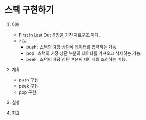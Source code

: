 # 스택 구현하기

1. 이해
    - First In Last Out 특징을 가진 자료구조 이다.
    - 기능
        - push : 스택의 가장 상단에 데이터를 입력하는 기능
        - pop : 스택의 가장 상단 부분의 데이터를 가져오고 삭제하는 기능.
        - peek : 스택의 가장 상단 부분의 데이터를 조회하는 기능.

2. 계획
    - push 구현
    - peek 구현
    - pop 구현
3. 실행
4. 회고
